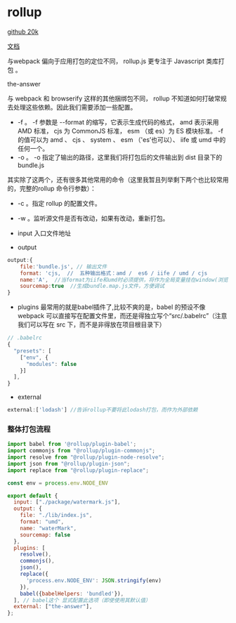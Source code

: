 
# rollup

[github 20k](https://github.com/rollup/rollup)

[文档](https://www.rollupjs.com/guide/introduction)

与webpack 偏向于应用打包的定位不同， rollup.js 更专注于 Javascript 类库打包 。



the-answer  

与 webpack 和 browserify 这样的其他捆绑包不同， rollup 不知道如何打破常规去处理这些依赖。因此我们需要添加一些配置。



- -f 。 -f 参数是 --format 的缩写，它表示生成代码的格式， amd 表示采用 AMD 标准， cjs 为 CommonJS 标准， esm （或 es）为 ES 模块标准。 -f 的值可以为 amd 、 cjs 、 system 、 esm （'es’也可以）、 iife 或 umd 中的任何一个。
- -o 。 -o 指定了输出的路径，这里我们将打包后的文件输出到 dist 目录下的 bundle.js

其实除了这两个，还有很多其他常用的命令（这里我暂且列举剩下两个也比较常用的，完整的rollup 命令行参数）：

- -c 。指定 rollup 的配置文件。
- -w 。监听源文件是否有改动，如果有改动，重新打包。



- input
  入口文件地址
- output

```javascript
output:{
    file:'bundle.js', // 输出文件
    format: 'cjs,  //  五种输出格式：amd /  es6 / iife / umd / cjs
    name:'A',  //当format为iife和umd时必须提供，将作为全局变量挂在window(浏览器环境)下：window.A=...
    sourcemap:true  //生成bundle.map.js文件，方便调试
}
```

- plugins
  最常用的就是babel插件了,比较不爽的是，babel 的预设不像 webpack 可以直接写在配置文件里，而还是得独立写个“src/.babelrc”（注意我们可以写在 src 下，而不是非得放在项目根目录下）



```javascript
// .babelrc 
{
  "presets": [
    ["env", {
      "modules": false
    }]
  ],
}
```

- external

```javascript
external:['lodash'] //告诉rollup不要将此lodash打包，而作为外部依赖
```



### 整体打包流程

```javascript
import babel from '@rollup/plugin-babel';
import commonjs from "@rollup/plugin-commonjs";
import resolve from "@rollup/plugin-node-resolve";
import json from "@rollup/plugin-json";
import replace from "@rollup/plugin-replace";

const env = process.env.NODE_ENV

export default {
  input: ["./package/watermark.js"],
  output: {
    file: "./lib/index.js",
    format: "umd",
    name: "waterMark",
    sourcemap: false
  },
  plugins: [
    resolve(),
    commonjs(),
    json(),
    replace({
      'process.env.NODE_ENV': JSON.stringify(env)
    }),
    babel({babelHelpers: 'bundled'}),
  ], // babel这个 显式配置此选项（即使使用其默认值）
  external: ["the-answer"],
};
```

